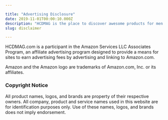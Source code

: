 ```yaml
---

title: "Advertising Disclosure"
date: 2019-11-01T00:00:10.000Z
description: "HCDMAG is the place to discover awesome products for men and bare-knuckle reviews."
slug: disclaimer

---
```


HCDMAG.com is a participant in the Amazon Services LLC Associates Program, an affiliate advertising program designed to provide a means for sites to earn advertising fees by advertising and linking to Amazon.com.

Amazon and the Amazon logo are trademarks of Amazon.com, Inc. or its affiliates.

<h3>Copyright Notice</h3>
All product names, logos, and brands are property of their respective owners. All company, product and service names used in this website are for identification purposes only. Use of these names, logos, and brands does not imply endorsement.